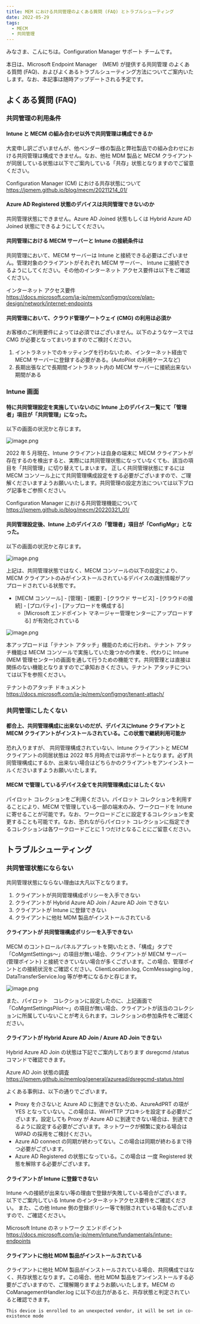 ```yaml
---
title: MEM における共同管理のよくある質問 (FAQ) とトラブルシューティング
date: 2022-05-29
tags:
  - MECM
  - 共同管理
---
```


みなさま、こんにちは。Configuration Manager サポート チームです。  

本日は、Microsoft Endpoint Manager　(MEM) が提供する共同管理 のよくある質問 (FAQ)、およびよくあるトラブルシューティング方法についてご案内いたします。なお、本記事は随時アップデートされる予定です。

## よくある質問 (FAQ)

### 共同管理の利用条件

#### Intune と MECM の組み合わせ以外で共同管理は構成できるか

大変申し訳ございませんが、他ベンダー様の製品と弊社製品での組み合わせにおける共同管理は構成できません。なお、他社 MDM 製品と MECM クライアントが同居している状態は以下でご案内している「共存」状態となりますのでご留意ください。

Configuration Manager (CM) における共存状態について  
https://jpmem.github.io/blog/mecm/20211214_01/

#### Azure AD Registered 状態のデバイスは共同管理できないのか

共同管理状態にできません。Azure AD Joined 状態もしくは Hybrid Azure AD Joined 状態にできるようにしてください。

#### 共同管理における MECM サーバーと Intune の接続条件は

共同管理において、MECM サーバーは Intune と接続できる必要はございません。管理対象のクライアントがそれぞれ MECM サーバー、 Intune に接続できるようにしてください。その他のインターネット アクセス要件は以下をご確認ください。

インターネット アクセス要件  
https://docs.microsoft.com/ja-jp/mem/configmgr/core/plan-design/network/internet-endpoints

#### 共同管理において、クラウド管理ゲートウェイ (CMG) の利用は必須か

お客様のご利用要件によっては必須ではございません。以下のようなケースでは CMG が必要となってまいりますのでご検討ください。

1. イントラネットでのキッティングを行わないため、インターネット経由で MECM サーバーに登録する必要がある。(AutoPilot の利用ケースなど)
2. 長期出張などで長期間イントラネット内の MECM サーバーに接続出来ない期間がある

### Intune 画面

#### 特に共同管理設定を実施していないのに Intune 上のデバイス一覧にて「管理者」項目が「共同管理」になった。

以下の画面の状況かと存じます。  

![image.png](./20220529_01/20220529_01_01.png)  

2022 年 5 月現在、Intune クライアントは自身の端末に MECM クライアントが存在するのを検出すると、実際には共同管理状態になっていなくても、該当の項目を「共同管理」に切り替えてしまいます。 正しく共同管理状態にするには MECM コンソール上にて共同管理構成設定をする必要がございますので、ご理解くださいますようお願いいたします。共同管理の設定方法については以下ブログ記事をご参照ください。

Configuration Manager における共同管理機能について  
https://jpmem.github.io/blog/mecm/20220321_01/


#### 共同管理設定後、Intune 上のデバイスの「管理者」項目が「ConfigMgr」となった。

以下の画面の状況かと存じます。  

![image.png](./20220529_01/20220529_01_02.png)  


上記は、共同管理状態ではなく、MECM コンソールの以下の設定により、MECM クライアントのみがインストールされているデバイスの識別情報がアップロードされている状態です。

- [MECM コンソール] - [管理] - [概要] - [クラウド サービス] - [クラウドの接続] - [プロパティ] - [アップロードを構成する]
    - [Microsoft エンドポイント マネージャー管理センターにアップロードする] が有効化されている
  
![image.png](./20220529_01/20220529_01_03.png)  

本アップロードは「テナント アタッチ」機能のために行われ、テナント アタッチ機能は MECM コンソールで実施していた幾つかの作業を、代わりに Intune (MEM 管理センター)の画面を通して行うための機能です。共同管理とは直接は関係のない機能となりますのでご承知おきください。テナント アタッチについては以下を参照ください。

テナントのアタッチ ドキュメント  
https://docs.microsoft.com/ja-jp/mem/configmgr/tenant-attach/

### 共同管理にしたくない

#### 都合上、共同管理構成に出来ないのだが、デバイスにIntune クライアントと MECM クライアントがインストールされている。この状態で継続利用可能か

恐れ入りますが、 共同管理構成されていない、Intune クライアントと MECM クライアントの同居状態は 2022 年5 月時点では非サポートとなります。必ず共同管理構成にするか、出来ない場合はどちらかのクライアントをアンインストールくださいますようお願いいたします。

#### MECM で管理しているデバイス全てを共同管理構成にはしたくない

パイロット コレクションをご利用ください。パイロット コレクションを利用することにより、MECM で管理している一部の端末のみ、ワークロードを Intune に寄せることが可能です。なお、ワークロードごとに設定するコレクションを変更することも可能です。なお、恐れながらパイロット コレクションに指定できるコレクションは各ワークロードごとに 1 つだけとなることにご留意ください。

## トラブルシューティング

### 共同管理状態にならない

共同管理状態にならない理由は大凡以下となります。

1. クライアントが共同管理構成ポリシーを入手できない
2. クライアントが Hybrid Azure AD Join / Azure AD Join できない
3. クライアントが Intune に登録できない
4. クライアントに他社 MDM 製品がインストールされている 

#### クライアントが 共同管理構成ポリシーを入手できない

MECM のコントロールパネルアプレットを開いたとき、「構成」タブで「CoMgmtSettings～」の項目が無い場合、クライアントが MECM サーバー (管理ポイント) と接続できていない場合が多くございます。この場合、管理ポイントとの接続状況をご確認ください。ClientLocation.log, CcmMessaging.log , DataTransferService.log 等が参考になるかと存じます。

![image.png](./20220529_01/20220529_01_04.png)  

また、パイロット　コレクションに設定したのに、上記画面で「CoMgmtSettingsPilot～」の項目が無い場合、クライアントが該当のコレクションに所属していないことが考えられます。コレクションの参加条件をご確認ください。

#### クライアントが Hybrid Azure AD Join / Azure AD Join できない

Hybrid Azure AD Join の状態は下記でご案内しております dsregcmd /status コマンドで確認できます。

Azure AD Join 状態の調査  
https://jpmem.github.io/memlog/general/azuread/dsregcmd-status.html

よくある事例は、以下の通りでございます。

- Proxy を介さないと Azure AD に到達できないため、AzureAdPRT の項が YES となっていない。この場合は、WinHTTP プロキシを設定する必要がございます。設定しても Proxy が Azure AD に到達できない場合は、到達できるように設定する必要がございます。ネットワークが頻繁に変わる場合は WPAD の採用をご検討ください。
- Azure AD connect の同期が終わってない。この場合は同期が終わるまで待つ必要がございます。
- Azure AD Registered の状態になっている。この場合は 一度 Registered 状態を解除する必要がございます。

#### クライアントが Intune に登録できない

Intune への接続が出来ない等の理由で登録が失敗している場合がございます。以下でご案内している Intune のインターネットアクセス要件をご確認ください。
また、この他 Intune 側の登録ポリシー等で制限されている場合もございますので、ご確認ください。

Microsoft Intune のネットワーク エンドポイント  
https://docs.microsoft.com/ja-jp/mem/intune/fundamentals/intune-endpoints


#### クライアントに他社 MDM 製品がインストールされている 

クライアントに他社 MDM 製品がインストールされている場合、共同構成ではなく、共存状態となります。この場合、他社 MDM 製品をアンインストールする必要がございますので、ご理解賜りますようお願いいたします。MECM の CoManagementHandler.log に以下の出力があると、共存状態と判定されていると確認できます。

```
This device is enrolled to an unexpected vendor, it will be set in co-existence mode
```